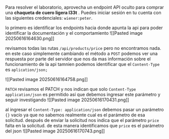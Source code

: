Para resolver el laboratorio, aprovecha un endpoint API oculto para comprar una **chaqueta de cuero ligera l33t** . Puedes iniciar sesión en tu cuenta con las siguientes credenciales: `wiener:peter`.

lo primero es identificar los endpoints hacia donde apunta la api para poder identificar la documentación y el comportamiento
![[Pasted image 20250616164630.png]]

revisamos todas las rutas `/api/products/price` pero no encontramos nada. en este caso simplemente cambiando el método a `POST` podemos ver una respuesta por parte del servidor que nos da mas información sobre el funcionamiento de la api tamnien podemos identificar que el `Content-Type` es `aplication/json;` 

![[Pasted image 20250616164758.png]]

`PATCH`
revisamos el PATCH y nos indican que solo `Content-Type application/json` es permitido así que debemos ingresar este parámetro y seguir investigando
![[Pasted image 20250616170431.png]]

al ingresar el `Content-Type: application/json` debemos pasar un parámetro `{}` vacío ya que no sabemos realmente cual es el parámetro de esa solicitud. después de enviar la solicitud nos indica que el parámetro `price` falta en la solicitud. de esta manera identificamos que `price` es el parámetro del json
![[Pasted image 20250616170743.png]]

